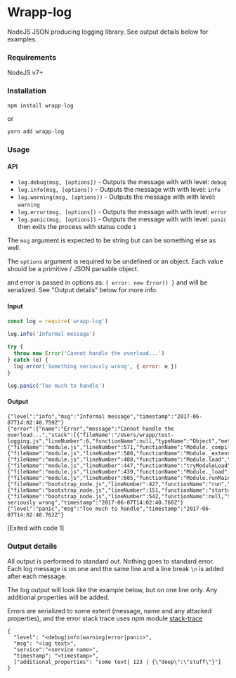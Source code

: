 # Wrapp-log

NodeJS JSON producing logging library. See output details below for examples.


### Requirements

NodeJS v7+


### Installation

```bash
npm install wrapp-log
```

or

```bash
yarn add wrapp-log
```


### Usage

#### API

 * `log.debug(msg, [options])` - Outputs the message with with level: `debug`
 * `log.info(msg, [options])` - Outputs the message with with level: `info`
 * `log.warning(msg, [options])` - Outputs the message with with level: `warning`
 * `log.error(msg, [options])` - Outputs the message with with level: `error`
 * `log.panic(msg, [options])` - Outputs the message with with level: `panic` then exits the process with status code `1`
 
 The `msg` argument is expected to be string but can be something else as well.
 
 The `options` argument is required to be undefined or an object. Each value should be a primitive / JSON parsable object.
  
 and error is passed in options as: `{ error: new Error() }` and will be serialized. See "Output details" below for more info.

#### Input

```js
const log = require('wrapp-log')
 
log.info('Informal message')

try {
  throw new Error('Cannot handle the overload...')
} catch (e) {
  log.error('Something seriously wrong', { error: e })
}

log.panic('Too much to handle')
```


#### Output

```
{"level":"info","msg":"Informal message","timestamp":"2017-06-07T14:02:40.759Z"}
{"error":{"name":"Error","message":"Cannot handle the overload...","stack":[{"fileName":"/Users/wrapp/test-logging.js","lineNumber":6,"functionName":null,"typeName":"Object","methodName":null,"columnNumber":9,"native":false},{"fileName":"module.js","lineNumber":571,"functionName":"Module._compile","typeName":"Module","methodName":"_compile","columnNumber":32,"native":false},{"fileName":"module.js","lineNumber":580,"functionName":"Module._extensions..js","typeName":"Object","methodName":".js","columnNumber":10,"native":false},{"fileName":"module.js","lineNumber":488,"functionName":"Module.load","typeName":"Module","methodName":"load","columnNumber":32,"native":false},{"fileName":"module.js","lineNumber":447,"functionName":"tryModuleLoad","typeName":null,"methodName":null,"columnNumber":12,"native":false},{"fileName":"module.js","lineNumber":439,"functionName":"Module._load","typeName":"Function","methodName":"_load","columnNumber":3,"native":false},{"fileName":"module.js","lineNumber":605,"functionName":"Module.runMain","typeName":"Module","methodName":"runMain","columnNumber":10,"native":false},{"fileName":"bootstrap_node.js","lineNumber":427,"functionName":"run","typeName":null,"methodName":null,"columnNumber":7,"native":false},{"fileName":"bootstrap_node.js","lineNumber":151,"functionName":"startup","typeName":null,"methodName":null,"columnNumber":9,"native":false},{"fileName":"bootstrap_node.js","lineNumber":542,"functionName":null,"typeName":null,"methodName":null,"columnNumber":3,"native":false}]},"level":"error","msg":"Something seriously wrong","timestamp":"2017-06-07T14:02:40.760Z"}
{"level":"panic","msg":"Too much to handle","timestamp":"2017-06-07T14:02:40.762Z"}
```

[Exited with code 1]

### Output details

All output is performed to standard out. Nothing goes to standard error.
Each log message is on one and the same line and a line break `\n` is added after each message.

The log output will look like the example below, but on one line only.
Any additional properties will be added.

Errors are serialized to some extent (message, name and any attacked properties), and the error stack trace uses npm module [stack-trace](https://www.npmjs.com/package/stack-trace)

```
{
  "level": "<debug|info|warning|error|panic>",
  "msg": "<log text>",
  "service":"<service name>",
  "timestamp": "<timestamp>",
  ["additional_properties": "some text| 123 | {\"deep\":\"stuff\"}"]
}
```

